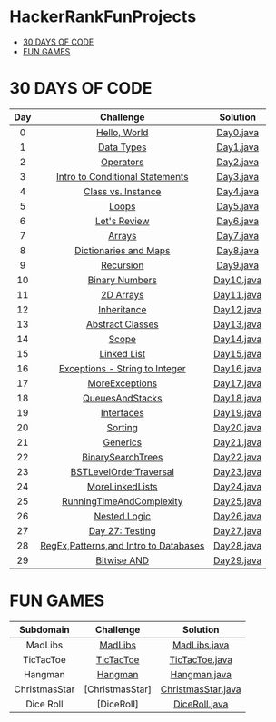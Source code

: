 # HackerRankFunProjects

* [30 DAYS OF CODE](#30-days-of-code)
* [FUN GAMES](#games)

# 30 DAYS OF CODE

| Day |                                                Challenge                                              				        |                                                                                           Solution                                                                                                                              									    |				 	 
|:---:|:---------------------------------------------------------------------------------------------------------------------:|:-----------------------------------------------------------------------------------------------------------------------------------------------------------------------------------------------------------------------------------------------------------------------:|
|  0  | [Hello, World](https://www.hackerrank.com/challenges/30-hello-world)                                  				        | [Day0.java](https://github.com/githanjalli/HackerRankFunProjects/blob/master/30DaysOfCode/hackerrank/thirtydaysofcode/Day0.java)               									    |														     
|  1  | [Data Types](https://www.hackerrank.com/challenges/30-data-types)                                     				        | [Day1.java](https://github.com/githanjalli/HackerRankFunProjects/blob/master/30DaysOfCode/hackerrank/thirtydaysofcode/Day1.java)                								    | 														     
|  2  | [Operators](https://www.hackerrank.com/challenges/30-operators/problem)                                   		        | [Day2.java](https://github.com/githanjalli/HackerRankFunProjects/blob/master/30DaysOfCode/hackerrank/thirtydaysofcode/Day2.java)              									    | 														      
|  3  | [Intro to Conditional Statements](https://www.hackerrank.com/challenges/30-conditional-statements/problem)            | [Day3.java](https://github.com/githanjalli/HackerRankFunProjects/blob/master/30DaysOfCode/hackerrank/thirtydaysofcode/Day3.java)                                    | 														       
|  4  | [Class vs. Instance](https://www.hackerrank.com/challenges/30-class-vs-instance/problem)                              | [Day4.java](https://github.com/githanjalli/HackerRankFunProjects/blob/master/30DaysOfCode/hackerrank/thirtydaysofcode/Day4.java)               						          | 														       
|  5  | [Loops](https://www.hackerrank.com/challenges/30-loops/problem)                                       				        | [Day5.java](https://github.com/githanjalli/HackerRankFunProjects/blob/master/30DaysOfCode/hackerrank/thirtydaysofcode/Day5.java)                											    | 	 													       
|  6  | [Let's Review](https://www.hackerrank.com/challenges/30-review-loop/problem)                                      	  | [Day6.java](https://github.com/githanjalli/HackerRankFunProjects/blob/master/30DaysOfCode/hackerrank/thirtydaysofcode/Day6.java)                						  			    |       											           
|  7  | [Arrays](https://www.hackerrank.com/challenges/30-arrays/problem)                                       		          | [Day7.java](https://github.com/githanjalli/HackerRankFunProjects/blob/master/30DaysOfCode/hackerrank/thirtydaysofcode/Day7.java)                											    |       											           
|  8  | [Dictionaries and Maps](https://www.hackerrank.com/challenges/30-dictionaries-and-maps/problem)                       | [Day8.java](https://github.com/githanjalli/HackerRankFunProjects/blob/master/30DaysOfCode/hackerrank/thirtydaysofcode/Day8.java)                				    |       											           
|  9  | [Recursion](https://www.hackerrank.com/challenges/30-recursion/problem)                                       		    | [Day9.java](https://github.com/githanjalli/HackerRankFunProjects/blob/master/30DaysOfCode/hackerrank/thirtydaysofcode/Day9.java)                									    |       											           
|  10 | [Binary Numbers](https://www.hackerrank.com/challenges/30-binary-numbers/problem)                                     | [Day10.java](https://github.com/githanjalli/HackerRankFunProjects/blob/master/30DaysOfCode/hackerrank/thirtydaysofcode/Day10.java)                							    |       											           
|  11 | [2D Arrays](https://www.hackerrank.com/challenges/30-2d-arrays/problem)                                     	        | [Day11.java](https://github.com/githanjalli/HackerRankFunProjects/blob/master/30DaysOfCode/hackerrank/thirtydaysofcode/Day11.java)                							 		    |       											           
|  12 | [Inheritance](https://www.hackerrank.com/challenges/30-inheritance/problem)                                           | [Day12.java](https://github.com/githanjalli/HackerRankFunProjects/blob/master/30DaysOfCode/hackerrank/thirtydaysofcode/Day12.java)                							                        |       											          
|  13 | [Abstract Classes](https://www.hackerrank.com/challenges/30-abstract-classes/problem)                                 | [Day13.java](https://github.com/githanjalli/HackerRankFunProjects/blob/master/30DaysOfCode/hackerrank/thirtydaysofcode/Day13.java)                							                            |       											          
|  14 | [Scope](https://www.hackerrank.com/challenges/30-scope/problem)                                     				          | [Day14.java](https://github.com/githanjalli/HackerRankFunProjects/blob/master/30DaysOfCode/hackerrank/thirtydaysofcode/Day14.java)                							                    |       											           
|  15 | [Linked List](https://www.hackerrank.com/challenges/30-linked-list/problem)                                           | [Day15.java](https://github.com/githanjalli/HackerRankFunProjects/blob/master/30DaysOfCode/hackerrank/thirtydaysofcode/Day15.java)                							        |                                                              
|  16 | [Exceptions - String to Integer](https://www.hackerrank.com/challenges/30-exceptions-string-to-integer/problem)       | [Day16.java](https://github.com/githanjalli/HackerRankFunProjects/blob/master/30DaysOfCode/hackerrank/thirtydaysofcode/Day16.java)                		|                                                             
|  17 | [MoreExceptions](https://www.hackerrank.com/challenges/30-more-exceptions/problem)                                    | [Day17.java](https://github.com/githanjalli/HackerRankFunProjects/blob/master/30DaysOfCode/hackerrank/thirtydaysofcode/Day17.java)                							|                                                              
|  18 | [QueuesAndStacks](https://www.hackerrank.com/challenges/30-queues-stacks/problem)                                     | [Day18.java](https://github.com/githanjalli/HackerRankFunProjects/blob/master/30DaysOfCode/hackerrank/thirtydaysofcode/Day18.java)                							|                                                              
|  19 | [Interfaces](https://www.hackerrank.com/challenges/30-interfaces/problem)                                             | [Day19.java](https://github.com/githanjalli/HackerRankFunProjects/blob/master/30DaysOfCode/hackerrank/thirtydaysofcode/Day19.java)                							        |                                                              
|  20 | [Sorting](https://www.hackerrank.com/challenges/30-sorting/problem)                                                   | [Day20.java](https://github.com/githanjalli/HackerRankFunProjects/blob/master/30DaysOfCode/hackerrank/thirtydaysofcode/Day20.java)                							                |                                                             
|  21 | [Generics](https://www.hackerrank.com/challenges/30-generics/problem)                                                 | [Day21.java](https://github.com/githanjalli/HackerRankFunProjects/blob/master/30DaysOfCode/hackerrank/thirtydaysofcode/Day21.java)                							            |                                                              
|  22 | [BinarySearchTrees](https://www.hackerrank.com/challenges/30-binary-search-trees/problem)                             | [Day22.java](https://github.com/githanjalli/HackerRankFunProjects/blob/master/30DaysOfCode/hackerrank/thirtydaysofcode/Day22.java)                						|                                                              
|  23 | [BSTLevelOrderTraversal](https://www.hackerrank.com/challenges/30-binary-trees/problem)                               | [Day23.java](https://github.com/githanjalli/HackerRankFunProjects/blob/master/30DaysOfCode/hackerrank/thirtydaysofcode/Day23.java)                			|                                                              
|  24 | [MoreLinkedLists](https://www.hackerrank.com/challenges/30-linked-list-deletion/problem)                              | [Day24.java](https://github.com/githanjalli/HackerRankFunProjects/blob/master/30DaysOfCode/hackerrank/thirtydaysofcode/Day24.java)                							|                                                              
|  25 | [RunningTimeAndComplexity](https://www.hackerrank.com/challenges/30-running-time-and-complexity/problem)              | [Day25.java](https://github.com/githanjalli/HackerRankFunProjects/blob/master/30DaysOfCode/hackerrank/thirtydaysofcode/Day25.java)                		|                                                              
|  26 | [Nested Logic](https://www.hackerrank.com/challenges/30-nested-logic/problem)           						                  | [Day26.java](https://github.com/githanjalli/HackerRankFunProjects/blob/master/30DaysOfCode/hackerrank/thirtydaysofcode/Day26.java)                		    		    	    	|                                                              
|  27 | [Day 27: Testing](https://www.hackerrank.com/challenges/30-testing/problem)           						      	            | [Day27.java](https://github.com/githanjalli/HackerRankFunProjects/blob/master/30DaysOfCode/hackerrank/thirtydaysofcode/Day27.java)                		    		    	    			|                                                              
|  28 | [RegEx,Patterns,and Intro to Databases](https://www.hackerrank.com/challenges/30-regex-patterns/problem)              | [Day28.java](https://github.com/githanjalli/HackerRankFunProjects/blob/master/30DaysOfCode/hackerrank/thirtydaysofcode/Day28.java)        |                                                              
|  29 | [Bitwise AND](https://www.hackerrank.com/challenges/30-bitwise-and/problem)             							                | [Day29.java](https://github.com/githanjalli/HackerRankFunProjects/blob/master/30DaysOfCode/hackerrank/thirtydaysofcode/Day29.java)                	    		    			    |                                                              

# FUN GAMES

|          Subdomain          |                                                         Challenge                                                       		 		|                                                                                                Solution                                                                                                                               				 		|				 	  
|:---------------------------:|:---------------------------------------------------------------------------------------------------------------------------------------:|:-------------------------------------------------------------------------------------------------------------------------------------------------------------------------------------------------------------------------------------------------------------:|
|       MadLibs   	         | [MadLibs](https://en.wikipedia.org/wiki/Mad_Libs)              | [MadLibs.java](https://github.com/githanjalli/HackerRankFunProjects/blob/master/FunGames/src/hackerrank/games/MadLibs.java) 
|       TicTacToe   	       | [TicTacToe](https://en.wikipedia.org/wiki/Tic-tac-toe)         | [TicTacToe.java](https://github.com/githanjalli/HackerRankFunProjects/blob/master/FunGames/src/hackerrank/games/tictactoe/TicTacToe.java) 
|       Hangman   	         | [Hangman](https://en.wikipedia.org/wiki/Hangman_(game))        | [Hangman.java](https://github.com/githanjalli/HackerRankFunProjects/blob/master/FunGames/src/hackerrank/games/hangman/Hangman.java) 
|       ChristmasStar   	   | [ChristmasStar]                                                | [ChristmasStar.java](https://github.com/githanjalli/HackerRankFunProjects/blob/master/FunGames/src/general/ChristmasStar.java) 
|       Dice Roll        	   | [DiceRoll]                                                     | [DiceRoll.java](https://github.com/githanjalli/HackerRankFunProjects/blob/master/FunGames/src/general/DiceRoll.java) 



